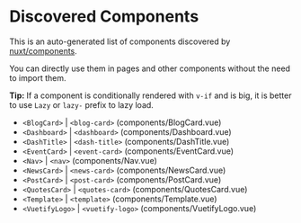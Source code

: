 # Discovered Components

This is an auto-generated list of components discovered by [nuxt/components](https://github.com/nuxt/components).

You can directly use them in pages and other components without the need to import them.

**Tip:** If a component is conditionally rendered with `v-if` and is big, it is better to use `Lazy` or `lazy-` prefix to lazy load.

- `<BlogCard>` | `<blog-card>` (components/BlogCard.vue)
- `<Dashboard>` | `<dashboard>` (components/Dashboard.vue)
- `<DashTitle>` | `<dash-title>` (components/DashTitle.vue)
- `<EventCard>` | `<event-card>` (components/EventCard.vue)
- `<Nav>` | `<nav>` (components/Nav.vue)
- `<NewsCard>` | `<news-card>` (components/NewsCard.vue)
- `<PostCard>` | `<post-card>` (components/PostCard.vue)
- `<QuotesCard>` | `<quotes-card>` (components/QuotesCard.vue)
- `<Template>` | `<template>` (components/Template.vue)
- `<VuetifyLogo>` | `<vuetify-logo>` (components/VuetifyLogo.vue)
